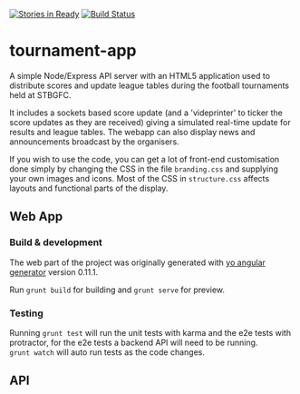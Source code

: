 [![Stories in Ready](https://badge.waffle.io/STBGFC/tournament-app.png?label=ready&title=Ready)](https://waffle.io/STBGFC/tournament-app)
[![Build Status](https://travis-ci.org/STBGFC/tournament-app.svg)](https://travis-ci.org/STBGFC/tournament-app)
# tournament-app

A simple Node/Express API server with an HTML5 application used to distribute
scores and update league tables during the football tournaments held at STBGFC.

It includes a sockets based score update (and a 'videprinter' to ticker the
score updates as they are received) giving a simulated real-time update for
results and league tables.  The webapp can also display news and announcements
broadcast by the organisers.

If you wish to use the code, you can get a lot of front-end customisation done
simply by changing the CSS in the file `branding.css` and supplying your own
images and icons.  Most of the CSS in `structure.css` affects layouts and
functional parts of the display.

## Web App

### Build & development

The web part of the  project was originally generated with [yo angular
generator](https://github.com/yeoman/generator-angular) version 0.11.1.

Run `grunt build` for building and `grunt serve` for preview.


### Testing

Running `grunt test` will run the unit tests with karma and the e2e tests
with protractor, for the e2e tests a backend API will need to be running.  
`grunt watch` will auto run tests as the code changes.

## API

